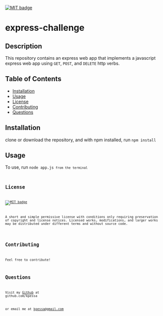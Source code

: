 <a href="https://choosealicense.com/licenses/mit"><img src="https://img.shields.io/badge/license-MIT-yellow" alt="MIT badge"></a>
# express-challenge
  
## Description
This repository contains an express web app that implements a javascript express web app using `GET`, `POST`, and `DELETE` http verbs.

## Table of Contents
* [Installation](#installation)
* [Usage](#usage)
* [License](#license)
* [Contributing](#contributing)
* [Questions](#questions)

## Installation
clone or download the repository, and with npm installed, run <code>npm install</code>

## Usage
To use, run <code>node app.js<code> from the terminal

## License
<a href="https://choosealicense.com/licenses/mit"><img src="https://img.shields.io/badge/license-MIT-yellow" alt="MIT badge"></a>
<p>A short and simple permissive license with conditions only requiring preservation of copyright and license notices. Licensed works, modifications, and larger works may be distributed under different terms and without source code.</p>

## Contributing
Feel free to contribute!

## Questions
Visit my [Github](http://www.github.com/kpessa) at github.com/kpessa

or
email me at [kpessa@gmail.com](mailto:kpessa@gmail.com)
  
